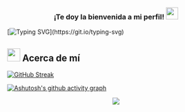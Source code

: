 <h3 align="center">
  ¡Te doy la bienvenida a mi perfil!
  <img src="https://media.giphy.com/media/hvRJCLFzcasrR4ia7z/giphy.gif" width="28">
</h3>

[![Typing SVG](https://readme-typing-svg.demolab.com?font=Afacad+Flux&size=30&pause=1000&color=367AF7&center=true&width=435&lines=Soy+un+estudiante+universitario;Actualmente+soy+el+l%C3%ADder+un+equipo;%C2%A1Explora+mis+proyectos!)](https://git.io/typing-svg)

<!--Acerca de mí-->

## <picture><img src = "https://github.com/7oSkaaa/7oSkaaa/blob/main/Images/about_me.gif?raw=true" width = 30px></picture> Acerca de mí 

[![GitHub Streak](https://github-readme-streak-stats.herokuapp.com?user=Slytharbez&theme=dark&hide_border=true&border_radius=8&locale=es&fire=3672EB&stroke=000000&ring=3675EB&currStreakLabel=367CEB)](https://git.io/streak-stats)

[![Ashutosh's github activity graph](https://github-readme-activity-graph.vercel.app/graph?username=Ashutosh00710&theme=react-dark)](https://github.com/ashutosh00710/github-readme-activity-graph)

<!--profile visit count-->

<div align="center">


[![](https://visitcount.itsvg.in/api?id=Slytharbez&label=Profile%20Views&color=12&icon=0&pretty=false)](https://visitcount.itsvg.in)

</div>
